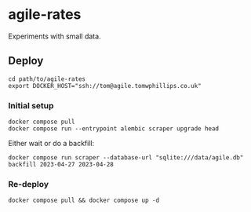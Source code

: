 # agile-rates

Experiments with small data.

## Deploy

```
cd path/to/agile-rates
export DOCKER_HOST="ssh://tom@agile.tomwphillips.co.uk"
```

### Initial setup

```
docker compose pull
docker compose run --entrypoint alembic scraper upgrade head
```

Either wait or do a backfill:

```
docker compose run scraper --database-url "sqlite:///data/agile.db" backfill 2023-04-27 2023-04-28
```

### Re-deploy

```
docker compose pull && docker compose up -d
```
